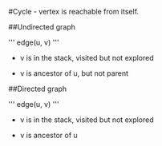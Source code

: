 

#Cycle - vertex is reachable from itself. 


##Undirected graph

'''
edge(u, v)
'''

- v is in the stack, visited but not explored

- v is ancestor of u, but not parent

##Directed graph

'''
edge(u, v)
'''

- v is in the stack, visited but not explored

- v is ancestor of u